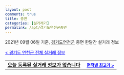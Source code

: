 ```yaml
---
layout: post
comments: true
title: 중면
categories: [실거래가]
permalink: /apt/경기도연천군중면
---
```


2021년 09월 06일 기준, <a href="/apt/경기도연천군">경기도연천군</a> 중면 한달간 실거래 정보

<a style="color: blue;" href="/apt/경기도연천군">< 경기도 연천군 전체 실거래 정보</a>
<!---- start ---->
<table>
  <tr>
    <td colspan="4" style="font-weight: bold;"><a href="/apt/경기도연천군중면{name_without_space}">오늘 등록된 실거래 정보가 없습니다</a> &nbsp;&nbsp;&nbsp; <a style="color: blue; font-size: smaller;" href="/apt/경기도연천군중면{name_without_space}">면적별 최고가 ></a></td>
  </tr>
    
</table>
<!---- end ---->
    